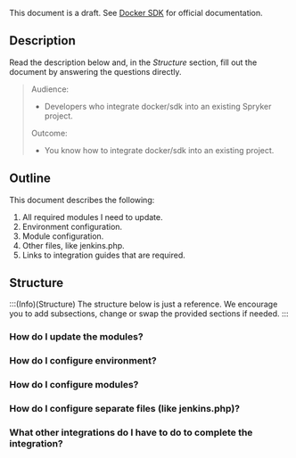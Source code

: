 This document is a draft. See [Docker SDK](https://documentation.spryker.com/docs/docker-sdk) for official documentation.

## Description
Read the description below and, in the *Structure* section, fill out the document by answering the questions directly.

> Audience:
> - Developers who integrate docker/sdk into an existing Spryker project.
>
> Outcome:
> - You know how to integrate docker/sdk into an existing project.

## Outline
This document describes the following:
1. All required modules I need to update.
2. Environment configuration.
3. Module configuration.
4. Other files, like jenkins.php.
5. Links to integration guides that are required.

## Structure

:::(Info)(Structure)
The structure below is just a reference. We encourage you to add subsections, change or swap the provided sections if needed.
:::

### How do I update the modules?

### How do I configure environment?

### How do I configure modules?

### How do I configure separate files (like jenkins.php)?

### What other integrations do I have to do to complete the integration?
